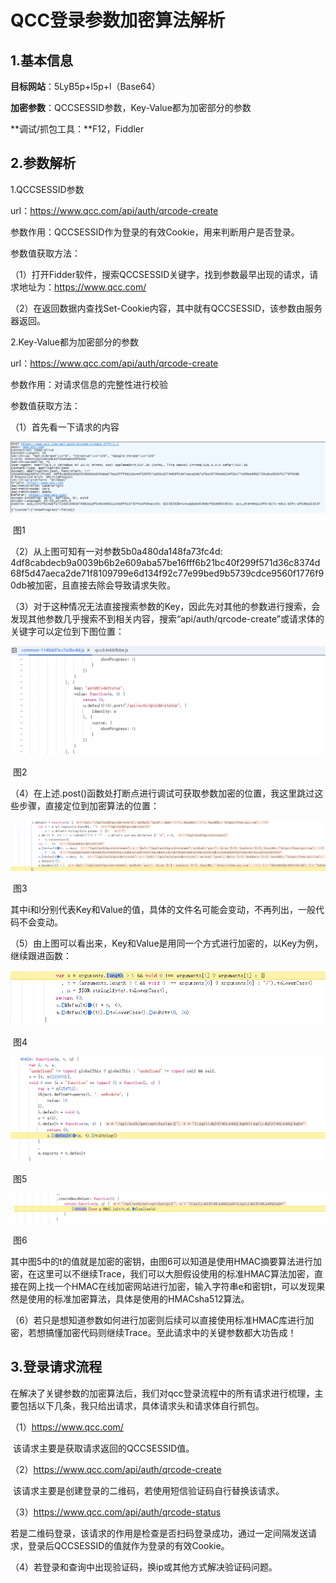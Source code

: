 # QCC登录参数加密算法解析

## 1.基本信息

**目标网站**：5LyB5p+l5p+l（Base64）

**加密参数**：QCCSESSID参数，Key-Value都为加密部分的参数

**调试/抓包工具：**F12，Fiddler

## 2.参数解析

1.QCCSESSID参数

url：https://www.qcc.com/api/auth/qrcode-create

参数作用：QCCSESSID作为登录的有效Cookie，用来判断用户是否登录。

参数值获取方法：

（1）打开Fidder软件，搜索QCCSESSID关键字，找到参数最早出现的请求，请求地址为：https://www.qcc.com/

（2）在返回数据内查找Set-Cookie内容，其中就有QCCSESSID，该参数由服务器返回。



2.Key-Value都为加密部分的参数

url：https://www.qcc.com/api/auth/qrcode-create

参数作用：对请求信息的完整性进行校验

参数值获取方法：

（1）首先看一下请求的内容

![1](image/1.png)

​														图1

（2）从上图可知有一对参数5b0a480da148fa73fc4d: 4df8cabdecb9a0039b6b2e609aba57be16fff6b21bc40f299f571d36c8374d68f5d47aeca2de71f8109799e6d134f92c77e99bed9b5739cdce9560f1776f90db被加密，且直接去除会导致请求失败。

（3）对于这种情况无法直接搜索参数的Key，因此先对其他的参数进行搜索，会发现其他参数几乎搜索不到相关内容，搜索“api/auth/qrcode-create”或请求体的关键字可以定位到下图位置：

![2](image/2.png)

​														图2

（4）在上述.post()函数处打断点进行调试可获取参数加密的位置，我这里跳过这些步骤，直接定位到加密算法的位置：

![3](image/3.png)

​														图3

其中i和l分别代表Key和Value的值，具体的文件名可能会变动，不再列出，一般代码不会变动。

（5）由上图可以看出来，Key和Value是用同一个方式进行加密的，以Key为例，继续跟进函数：

![4](image/4.png)

​														图4

![5](image/5.png)

​														 图5

![6](image/6.png)

​														  图6

其中图5中的t的值就是加密的密钥，由图6可以知道是使用HMAC摘要算法进行加密，在这里可以不继续Trace，我们可以大胆假设使用的标准HMAC算法加密，直接在网上找一个HMAC在线加密网站进行加密，输入字符串e和密钥t，可以发现果然是使用的标准加密算法，具体是使用的HMACsha512算法。

（6）若只是想知道参数如何进行加密则后续可以直接使用标准HMAC库进行加密，若想搞懂加密代码则继续Trace。至此请求中的关键参数都大功告成！

## 3.登录请求流程

在解决了关键参数的加密算法后，我们对qcc登录流程中的所有请求进行梳理，主要包括以下几条，我只给出请求，具体请求头和请求体自行抓包。

（1）https://www.qcc.com/

​	该请求主要是获取请求返回的QCCSESSID值。

（2）https://www.qcc.com/api/auth/qrcode-create

​	该请求主要是创建登录的二维码，若使用短信验证码自行替换该请求。

（3）https://www.qcc.com/api/auth/qrcode-status

​	若是二维码登录，该请求的作用是检查是否扫码登录成功，通过一定间隔发送请求，登录后QCCSESSID的值就作为登录的有效Cookie。

（4）若登录和查询中出现验证码，换ip或其他方式解决验证码问题。
